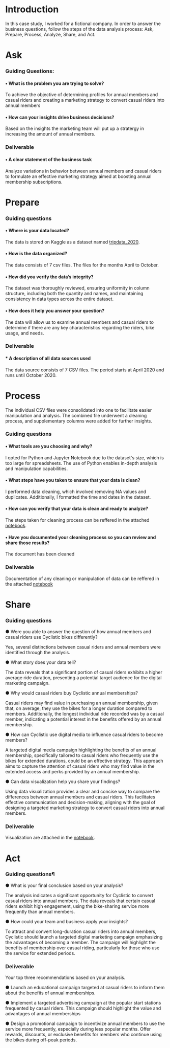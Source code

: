 # Introduction
In this case study, I worked for a fictional company. In order to answer the business questions, follow the steps of the data analysis process: Ask, Prepare, Process, Analyze, Share, and Act. 



# Ask
### Guiding Questions:
#### • What is the problem you are trying to solve?
To achieve the objective of determining profiles for annual members and casual riders and creating a marketing strategy to convert casual riders into annual members

#### • How can your insights drive business decisions?

Based on the insights the marketing team will put up a stratergy in increasing the amount of annual members.

### Deliverable
#### • A clear statement of the business task

Analyze variations in behavior between annual members and casual riders to formulate an effective marketing strategy aimed at boosting annual membership subscriptions.




# Prepare
### Guiding questions
#### • Where is your data located?

The data is stored on Kaggle as a dataset named [tripdata_2020](https://www.kaggle.com/datasets/raymondmutyaba/divvytripdata).

#### • How is the data organized?

The data consists of 7 csv files. The files for the months April to October.

#### • How did you verify the data’s integrity?

The dataset was thoroughly reviewed, ensuring uniformity in column structure, including both the quantity and names, and maintaining consistency in data types across the entire dataset.

#### • How does it help you answer your question?

The data will allow us to examine annual members and casual riders to determine if there are any key characteristics regarding the riders, bike usage, and needs.

### Deliverable
#### * A description of all data sources used

The data source consists of 7 CSV files. The period starts at April 2020 and runs until October 2020.




# Process
The individual CSV files were consolidated into one to facilitate easier manipulation and analysis. The combined file underwent a cleaning process, and supplementary columns were added for further insights.

### Guiding questions
#### • What tools are you choosing and why?
I opted for Python and Jupyter Notebook due to the dataset's size, which is too large for spreadsheets. The use of Python enables in-depth analysis and manipulation capabilities.

#### • What steps have you taken to ensure that your data is clean?
I performed data cleaning, which involved removing NA values and duplicates. Additionally, I formatted the time and dates in the dataset.

#### • How can you verify that your data is clean and ready to analyze?
The steps taken for cleaning process can be reffered in the attached [notebook](https://github.com/ajoyscorpion/bike_share_data_analysis/blob/main/bikeshare%20navigate%20speedy%20success.ipynb).

#### • Have you documented your cleaning process so you can review and share those results?
The document has been cleaned

### Deliverable
Documentation of any cleaning or manipulation of data can be reffered in the attached [notebook](https://github.com/ajoyscorpion/bike_share_data_analysis/blob/main/bikeshare%20navigate%20speedy%20success.ipynb)


# Share
### Guiding questions
● Were you able to answer the question of how annual members and casual riders use Cyclistic bikes differently?

Yes, several distinctions between casual riders and annual members were identified through the analysis.

● What story does your data tell?

The data reveals that a significant portion of casual riders exhibits a higher average ride duration, presenting a potential target audience for the digital marketing campaign.

● Why would casual riders buy Cyclistic annual memberships?


Casual riders may find value in purchasing an annual membership, given that, on average, they use the bikes for a longer duration compared to members. Additionally, the longest individual ride recorded was by a casual member, indicating a potential interest in the benefits offered by an annual membership.

● How can Cyclistic use digital media to influence casual riders to become members?

A targeted digital media campaign highlighting the benefits of an annual membership, specifically tailored to casual riders who frequently use the bikes for extended durations, could be an effective strategy. This approach aims to capture the attention of casual riders who may find value in the extended access and perks provided by an annual membership.

● Can data visualization help you share your findings?

Using data visualization provides a clear and concise way to compare the differences between annual members and casual riders. This facilitates effective communication and decision-making, aligning with the goal of designing a targeted marketing strategy to convert casual riders into annual members.

### Deliverable
Visualization are attached in the [notebook](https://github.com/ajoyscorpion/bike_share_data_analysis/blob/main/bikeshare%20navigate%20speedy%20success.ipynb).

# Act
### Guiding questions¶
● What is your final conclusion based on your analysis?

The analysis indicates a significant opportunity for Cyclistic to convert casual riders into annual members. The data reveals that certain casual riders exhibit high engagement, using the bike-sharing service more frequently than annual members.

● How could your team and business apply your insights?

To attract and convert long-duration casual riders into annual members, Cyclistic should launch a targeted digital marketing campaign emphasizing the advantages of becoming a member. The campaign will highlight the benefits of membership over casual riding, particularly for those who use the service for extended periods. 

### Deliverable
Your top three recommendations based on your analysis.

● Launch an educational campaign targeted at casual riders to inform them about the benefits of annual memberships. 

● Implement a targeted advertising campaign at the popular start stations frequented by casual riders. This campaign should highlight the value and advantages of annual memberships

● Design a promotional campaign to incentivize annual members to use the service more frequently, especially during less popular months. Offer rewards, discounts, or exclusive benefits for members who continue using the bikes during off-peak periods. 


